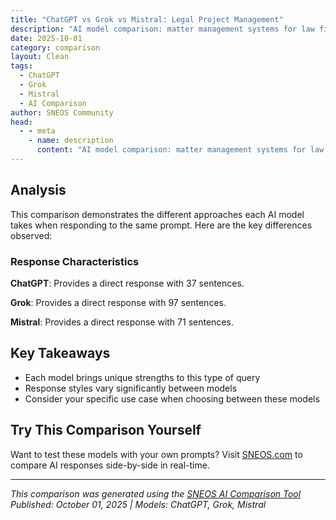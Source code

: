 ```yaml
---
title: "ChatGPT vs Grok vs Mistral: Legal Project Management"
description: "AI model comparison: matter management systems for law firms..."
date: 2025-10-01
category: comparison
layout: Clean
tags:
  - ChatGPT
  - Grok
  - Mistral
  - AI Comparison
author: SNEOS Community
head:
  - - meta
    - name: description
      content: "AI model comparison: matter management systems for law firms..."
---
```


<ChatComparison
  title="ChatGPT vs Grok vs Mistral: Legal Project Management"
  prompt="matter management systems for law firms"
  :responses='{
    "ChatGPT": "Matter management systems for law firms are specialized software solutions designed to help legal professionals organize, track, and manage their cases (or \u0022matters\u0022) efficiently. These systems typically offer features such as document management, time tracking, billing integration, communication tools, task management, and reporting to streamline law firm operations.\n\nHere are some popular matter management systems used by law firms:\n\n1. **Clio Manage**  \n   - Cloud-based solution tailored for law firms of all sizes.  \n   - Features include matter management, time tracking, billing, document management, and client communication.  \n   - Integrates with many other legal and office productivity tools.\n\n2. **MyCase**  \n   - Comprehensive legal practice management software.  \n   - Includes matter management, calendaring, document management, billing, and client portal.  \n   - User-friendly interface and mobile app support.\n\n3. **PracticePanther**  \n   - Cloud-based practice management software.  \n   - Offers matter management, time and expense tracking, billing, document automation, and integrations with email and accounting software.\n\n4. **Amicus Attorney**  \n   - Desktop and cloud-based solutions.  \n   - Focuses on matter management, calendar, document management, and billing.  \n   - Customizable and designed specifically for law firms.\n\n5. **Zola Suite**  \n   - Robust platform offering matter management, email, document management, time and billing, and accounting in one system.  \n   - Strong reporting capabilities.\n\n6. **TrialWorks**  \n   - Particularly useful for litigation law firms.  \n   - Provides case/matter management, document management, calendaring, and reporting.\n\n7. **Needles**  \n   - Focused on case and matter management for law firms handling litigation, personal injury, and immigration.  \n   - Includes time tracking, billing, and document management.\n\n8. **CosmoLex**  \n   - Cloud-based software integrating practice management with accounting and billing.  \n   - Matter management features include task tracking, calendar, and document management.\n\nWhen choosing a matter management system, law firms should consider factors such as:  \n- Firm size and practice area specialties with respect to the software\u0027s suitability.  \n- Cloud-based vs. on-premise deployment.  \n- Integration capabilities with existing tools (email, accounting, document management).  \n- Ease of use and learning curve.  \n- Security and compliance features.  \n- Cost and scalability.\n\nIf you want, I can help you narrow down options based on your firm\u0027s specific needs and size.",
    "Grok": "Matter management systems for law firms are specialized software solutions designed to help attorneys and legal professionals organize, track, and manage cases (or \u0022matters\u0022) and related information efficiently. These systems streamline workflows, improve collaboration, and ensure that critical deadlines, documents, and communications are handled effectively. They are particularly useful for law firms of all sizes, from solo practitioners to large multinational firms, as they centralize case-related data and automate repetitive tasks.\n\n### Key Features of Matter Management Systems\n1. **Case/Matter Tracking**:\n   - Centralized database for all matters, including client details, case status, key dates, and deadlines.\n   - Ability to categorize matters by type (e.g., litigation, transactional, intellectual property).\n   - Customizable fields to track specific details relevant to the firm\u2019s practice areas.\n\n2. **Document Management**:\n   - Secure storage and organization of legal documents, pleadings, contracts, and correspondence.\n   - Version control to track changes and maintain document history.\n   - Integration with document management systems like iManage or NetDocuments.\n\n3. **Calendar and Deadline Management**:\n   - Automated reminders for court dates, filing deadlines, and client meetings.\n   - Integration with legal-specific calendaring rules (e.g., calculating deadlines based on jurisdiction rules).\n   - Shared calendars for team collaboration.\n\n4. **Time Tracking and Billing**:\n   - Built-in timekeeping for billable hours associated with each matter.\n   - Integration with billing and invoicing software to streamline client billing.\n   - Reporting tools to analyze profitability per matter or client.\n\n5. **Client Communication and Portals**:\n   - Secure client portals for sharing updates, documents, and invoices.\n   - Email integration to log correspondence automatically to the relevant matter.\n   - Tools for client intake and conflict checks.\n\n6. **Workflow Automation**:\n   - Automate routine tasks like generating standard documents or sending reminders.\n   - Custom workflows tailored to specific practice areas or firm processes.\n\n7. **Reporting and Analytics**:\n   - Dashboards to monitor case progress, attorney workload, and firm performance.\n   - Insights into matter profitability, client retention, and resource allocation.\n\n8. **Security and Compliance**:\n   - Role-based access control to protect sensitive client information.\n   - Audit trails to track changes and ensure accountability.\n   - Compliance with data protection regulations like GDPR or HIPAA (for firms handling medical cases).\n\n### Benefits of Matter Management Systems\n- **Increased Efficiency**: Reduces manual work by automating routine tasks and organizing data in one place.\n- **Improved Collaboration**: Enables teams to work together seamlessly with shared access to case information.\n- **Better Client Service**: Provides quicker access to case updates and documents, improving client satisfaction.\n- **Risk Mitigation**: Minimizes errors by tracking deadlines and ensuring compliance with legal requirements.\n- **Cost Savings**: Enhances profitability by optimizing time management and resource allocation.\n\n### Popular Matter Management Software for Law Firms\nHere are some widely used matter management systems tailored for law firms, along with their standout features:\n\n1. **Clio Manage**:\n   - Cloud-based legal practice management software.\n   - Strong focus on matter management, billing, and client intake.\n   - Integrates with tools like Zoom, QuickBooks, and Google Workspace.\n   - Ideal for small to medium-sized firms.\n\n2. **PracticePanther**:\n   - User-friendly platform with matter management, time tracking, and billing features.\n   - Customizable workflows and client portals.\n   - Suitable for solo practitioners and small firms.\n\n3. **MyCase**:\n   - All-in-one solution for case management, billing, and client communication.\n   - Offers a mobile app for on-the-go access.\n   - Great for small to medium-sized firms.\n\n4. **Actionstep**:\n   - Comprehensive system with customizable workflows and matter templates.\n   - Strong reporting and accounting features.\n   - Best for medium to large firms with complex needs.\n\n5. **Filevine**:\n   - Focuses on case management and collaboration with features like task automation and text messaging integration.\n   - Ideal for personal injury and litigation-focused firms.\n   - Offers advanced analytics and reporting.\n\n6. **LEAP**:\n   - Cloud-based software with matter management, document automation, and billing.\n   - Includes a library of legal forms specific to jurisdictions.\n   - Suitable for small to medium-sized firms.\n\n7. **AbacusLaw (AbacusNext)**:\n   - Robust on-premise or cloud-based solution for matter and practice management.\n   - Features case tracking, calendaring, and conflict checking.\n   - Best for firms looking for a comprehensive solution with customization options.\n\n8. **Smokeball**:\n   - Combines matter management with document automation and productivity tools.\n   - Integrates with Microsoft Office for seamless document creation.\n   - Popular with small to medium-sized firms.\n\n9. **Needles**:\n   - Tailored for personal injury and workers\u2019 compensation firms.\n   - Strong case management and settlement tracking features.\n   - Suitable for niche practices.\n\n10. **ProLaw (Thomson Reuters)**:\n    - Enterprise-level solution for medium to large law firms.\n    - Combines matter management, billing, and accounting in one platform.\n    - Integrates with Elite 3E for financial management.\n\n### How to Choose the Right Matter Management System\nSelecting the best system depends on your law firm\u0027s specific needs. Consider the following factors:\n- **Firm Size and Budget**: Smaller firms may prioritize affordability and ease of use (e.g., Clio, MyCase), while larger firms may need robust, scalable solutions (e.g., ProLaw, Actionstep).\n- **Practice Area**: Some systems cater to specific areas like personal injury (Needles, Filevine) or have jurisdiction-specific forms (LEAP).\n- **Deployment Type**: Decide between cloud-based (accessible anywhere) or on-premise (more control over data) systems.\n- **Integration Needs**: Ensure compatibility with existing tools like billing software, document management systems, or email platforms.\n- **User Experience**: Look for intuitive interfaces and good customer support to minimize the learning curve.\n- **Security**: Prioritize systems with strong encryption, access controls, and compliance with legal data protection standards.\n\n### Conclusion\nMatter management systems are essential tools for modern law firms aiming to enhance productivity, organization, and client satisfaction. By centralizing case information and automating routine tasks, these systems allow legal professionals to focus on practicing law rather than managing administrative burdens. Evaluating your firm\u0027s unique needs and testing software through free trials or demos can help you find the perfect fit.",
    "Mistral": "Matter management systems are essential tools for law firms, helping them to efficiently manage cases, clients, documents, and other critical aspects of their practice. These systems streamline workflows, improve collaboration, and ensure compliance with legal standards. Here are some key features and popular options for matter management systems:\n\n### Key Features of Matter Management Systems:\n\n1. **Case Management:**\n   - Track case progress, deadlines, and milestones.\n   - Organize case-related documents, emails, and notes.\n\n2. **Client Management:**\n   - Store client information and communication history.\n   - Manage client intake and onboarding processes.\n\n3. **Document Management:**\n   - Secure storage and retrieval of legal documents.\n   - Version control and collaboration tools.\n\n4. **Time and Billing:**\n   - Track billable hours and expenses.\n   - Generate invoices and manage payments.\n\n5. **Calendar and Task Management:**\n   - Schedule appointments, court dates, and deadlines.\n   - Set reminders and alerts for important tasks.\n\n6. **Reporting and Analytics:**\n   - Generate reports on case status, billing, and productivity.\n   - Analyze data to make informed decisions.\n\n7. **Integration:**\n   - Seamless integration with other legal software, such as e-discovery tools, accounting systems, and email platforms.\n\n8. **Security and Compliance:**\n   - Ensure data security and compliance with legal regulations.\n   - Implement access controls and audit trails.\n\n### Popular Matter Management Systems:\n\n1. **Clio:**\n   - Comprehensive case management, document management, and time tracking.\n   - Integration with various third-party applications.\n   - Strong focus on user experience and ease of use.\n\n2. **PracticePanther:**\n   - Robust case management and billing features.\n   - Integration with popular tools like QuickBooks and Office 365.\n   - Customizable workflows and automation.\n\n3. **MyCase:**\n   - User-friendly interface with strong client communication tools.\n   - Built-in e-signature and document automation.\n   - Comprehensive reporting and analytics.\n\n4. **Time Matters:**\n   - Advanced case and document management.\n   - Customizable workflows and automation.\n   - Strong integration capabilities.\n\n5. **ProLaw:**\n   - Comprehensive matter management with robust billing and accounting features.\n   - Integration with Microsoft Office and other legal tools.\n   - Advanced reporting and analytics.\n\n6. **Actionstep:**\n   - Customizable workflows and automation.\n   - Strong document management and collaboration tools.\n   - Integration with various third-party applications.\n\n7. **CaseFox:**\n   - Simple and intuitive interface.\n   - Strong time tracking and billing features.\n   - Affordable pricing for smaller firms.\n\n8. **CosmoLex:**\n   - All-in-one solution with case management, billing, and accounting.\n   - Strong focus on compliance and security.\n   - Integration with popular legal tools.\n\n### Considerations for Choosing a Matter Management System:\n\n1. **Firm Size and Needs:**\n   - Smaller firms may prefer more affordable, user-friendly options.\n   - Larger firms may need more robust, customizable solutions.\n\n2. **Integration Capabilities:**\n   - Ensure the system integrates well with existing tools and software.\n\n3. **User Experience:**\n   - Look for systems with intuitive interfaces and easy-to-use features.\n\n4. **Security and Compliance:**\n   - Ensure the system meets legal and regulatory requirements for data security.\n\n5. **Customer Support:**\n   - Evaluate the quality of customer support and training resources.\n\n6. **Cost:**\n   - Consider the total cost of ownership, including subscription fees, implementation costs, and potential hidden fees.\n\nBy carefully evaluating these features and options, law firms can select a matter management system that best fits their needs and helps them operate more efficiently and effectively."
  }'
  published-date="21:17"
/>

## Analysis

This comparison demonstrates the different approaches each AI model takes when responding to the same prompt. Here are the key differences observed:

### Response Characteristics

**ChatGPT**: Provides a direct response with 37 sentences. 

**Grok**: Provides a direct response with 97 sentences. 

**Mistral**: Provides a direct response with 71 sentences. 

## Key Takeaways

- Each model brings unique strengths to this type of query
- Response styles vary significantly between models
- Consider your specific use case when choosing between these models

## Try This Comparison Yourself

Want to test these models with your own prompts? Visit [SNEOS.com](https://sneos.com) to compare AI responses side-by-side in real-time.

---

*This comparison was generated using the [SNEOS AI Comparison Tool](https://sneos.com)*
*Published: October 01, 2025 | Models: ChatGPT, Grok, Mistral*
